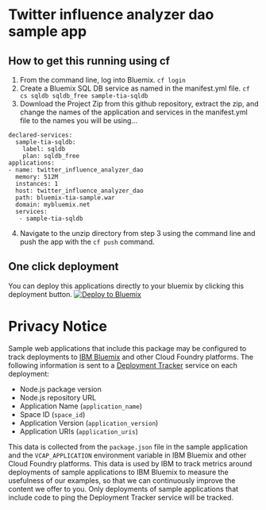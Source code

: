 # Twitter influence analyzer dao sample app

## How to get this running using cf ##
1. From the command line, log into Bluemix. 
``` cf login ```
2. Create a Bluemix SQL DB service as named in the manifest.yml file.
```cf cs sqldb sqldb_free sample-tia-sqldb```
3. Download the Project Zip from this github repository, extract the zip, and change the names of the application and services in the manifest.yml file to the names you will be using...
```---
declared-services:
  sample-tia-sqldb:
    label: sqldb
    plan: sqldb_free
applications:
- name: twitter_influence_analyzer_dao
  memory: 512M
  instances: 1
  host: twitter_influence_analyzer_dao
  path: bluemix-tia-sample.war
  domain: mybluemix.net
  services:
   - sample-tia-sqldb
```

4. Navigate to the unzip directory from step 3 using the command line and push the app with the ```cf push``` command.

## One click deployment ##
You can deploy this applications directly to your bluemix by clicking this deployment button.
[![Deploy to Bluemix](https://bluemix.net/deploy/button.png)](https://bluemix.net/deploy?repository=https://github.com/ibmecod/bluemix-java-sample-tia-alldbs.git)

# Privacy Notice

Sample web applications that include this package may be configured to track deployments to [IBM Bluemix](https://www.bluemix.net/) and other Cloud Foundry platforms. The following information is sent to a [Deployment Tracker](https://github.com/IBM-Bluemix/cf-deployment-tracker-service) service on each deployment:

* Node.js package version
* Node.js repository URL
* Application Name (`application_name`)
* Space ID (`space_id`)
* Application Version (`application_version`)
* Application URIs (`application_uris`)

This data is collected from the `package.json` file in the sample application and the `VCAP_APPLICATION` environment variable in IBM Bluemix and other Cloud Foundry platforms. This data is used by IBM to track metrics around deployments of sample applications to IBM Bluemix to measure the usefulness of our examples, so that we can continuously improve the content we offer to you. Only deployments of sample applications that include code to ping the Deployment Tracker service will be tracked.
